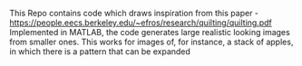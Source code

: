 This Repo contains code which draws inspiration from this paper - https://people.eecs.berkeley.edu/~efros/research/quilting/quilting.pdf
Implemented in MATLAB, the code generates large realistic looking images from smaller ones. This works for images of, for instance, 
a stack of apples, in which there is a pattern that can be expanded
